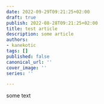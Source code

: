 ```yaml
---
date: 2022-09-29T09:21:25+02:00
draft: true
publish: 2022-08-28T09:21:25+02:00
title: test article
description: some article
authors:
- kanekotic
tags: []
published: false
canonical_url: ''
cover_image: ''
series: ''

---
```

some text